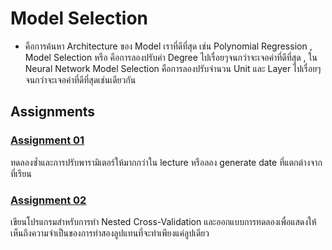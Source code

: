 # Model Selection

* คือการค้นหา Architecture ของ Model เราที่ดีที่สุด เช่น Polynomial Regression , Model Selection หรือ คือการลองปรับค่า Degree ไปเรื่อยๆจนกว่าจะเจอค่าที่ดีที่สุด , ใน Neural Network Model Selection คือการลองปรับจำนวน Unit และ Layer ไปเรื่อยๆจนกว่าจะเจอค่าที่ดีที่สุดเช่นเดียวกัน



## Assignments

### [Assignment 01]()
ทดลองซ้ำและการปรับพารามิเตอร์ให้มากกว่าใน lecture หรือลอง generate date ที่แตกต่างจากที่เรียน

### [Assignment 02]()
เขียนโปรแกรมสำหรับการทำ Nested Cross-Validation และออกแบบการทดลองเพื่อแสดงให้เห็นถึงความจำเป็นของการทำสองลูปแทนที่จะทำเพียงแค่ลูปเดียว